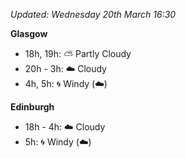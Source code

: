 *Updated: Wednesday 20th March 16:30*

**Glasgow**

* 18h, 19h: :partly_sunny: Partly Cloudy
* 20h - 3h: :cloud: Cloudy
* 4h, 5h: :cyclone: Windy (:cloud:)

**Edinburgh**

* 18h - 4h: :cloud: Cloudy
* 5h: :cyclone: Windy (:cloud:)

